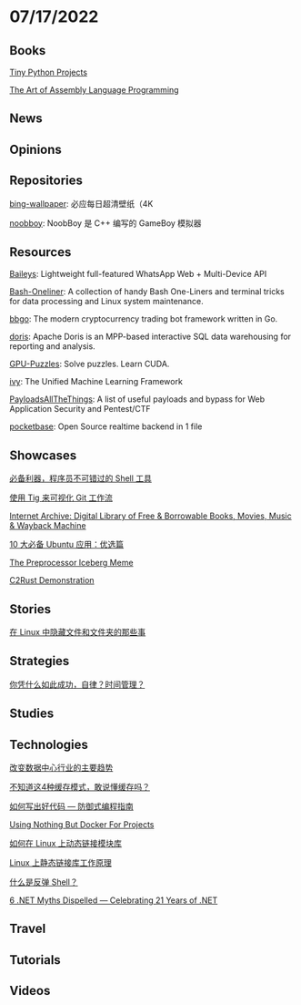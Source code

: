 # 07/17/2022

## Books
[Tiny Python Projects](http://tinypythonprojects.com/Tiny_Python_Projects.pdf)

[The Art of Assembly Language Programming](http://www.phatcode.net/res/223/files/html/toc.html)

## News

## Opinions

## Repositories
[bing-wallpaper](https://github.com/niumoo/bing-wallpaper): 必应每日超清壁纸（4K

[noobboy](https://gitee.com/mirrors/NoobBoy): NoobBoy 是 C++ 编写的 GameBoy 模拟器

## Resources
[Baileys](https://github.com/adiwajshing/Baileys): Lightweight full-featured WhatsApp Web + Multi-Device API

[Bash-Oneliner](https://github.com/onceupon/Bash-Oneliner): A collection of handy Bash One-Liners and terminal tricks for data processing and Linux system maintenance.

[bbgo](https://github.com/c9s/bbgo): The modern cryptocurrency trading bot framework written in Go.

[doris](https://github.com/apache/doris): Apache Doris is an MPP-based interactive SQL data warehousing for reporting and analysis.

[GPU-Puzzles](https://github.com/srush/GPU-Puzzles): Solve puzzles. Learn CUDA.

[ivy](https://github.com/unifyai/ivy): The Unified Machine Learning Framework

[PayloadsAllTheThings](https://github.com/swisskyrepo/PayloadsAllTheThings): A list of useful payloads and bypass for Web Application Security and Pentest/CTF

[pocketbase](https://github.com/pocketbase/pocketbase): Open Source realtime backend in 1 file

## Showcases
[必备利器，程序员不可错过的 Shell 工具](https://www.oschina.net/project/awesome?columnId=16)

[使用 Tig 来可视化 Git 工作流](https://linux.cn/article-14809-1.html)

[Internet Archive: Digital Library of Free & Borrowable Books, Movies, Music & Wayback Machine](https://archive.org/)

[10 大必备 Ubuntu 应用：优选篇](https://linux.cn/article-14816-1.html)

[The Preprocessor Iceberg Meme](https://jadlevesque.github.io/PPMP-Iceberg/)

[C2Rust Demonstration](https://c2rust.com/)

## Stories
[在 Linux 中隐藏文件和文件夹的那些事](https://linux.cn/article-14806-1.html)

## Strategies
[你凭什么如此成功，自律？时间管理？](https://mp.weixin.qq.com/s/auf2S558FkSfOaXi5b0hkg)

## Studies

## Technologies
[改变数据中心行业的主要趋势](https://linux.cn/article-14805-1.html)

[不知道这4种缓存模式，敢说懂缓存吗？](https://mp.weixin.qq.com/s/am8L0x-zvpj_018Yr85n1A)

[如何写出好代码 — 防御式编程指南](https://mp.weixin.qq.com/s/gnnRDI4M5hdFsChTju6Wag)

[Using Nothing But Docker For Projects](https://www.smashingmagazine.com/2022/07/using-nothing-but-docker-projects/)

[如何在 Linux 上动态链接模块库](https://linux.cn/article-14813-1.html)

[Linux 上静态链接库工作原理](https://linux.cn/article-14819-1.html)

[什么是反弹 Shell？](https://mp.weixin.qq.com/s/d3fDWWTKLF0mCpCMeAd4Ew)

[6 .NET Myths Dispelled — Celebrating 21 Years of .NET](https://blog.devgenius.io/6-net-myths-dispelled-celebrating-21-years-of-net-652795c2ea27)

## Travel

## Tutorials

## Videos

